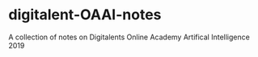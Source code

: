 # digitalent-OAAI-notes
A collection of notes on Digitalents Online Academy Artifical Intelligence 2019

